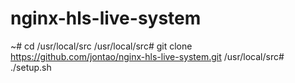 # nginx-hls-live-system

~# cd /usr/local/src 
/usr/local/src# git clone https://github.com/jontao/nginx-hls-live-system.git
/usr/local/src# ./setup.sh
